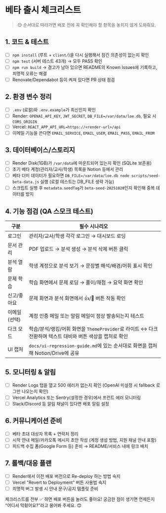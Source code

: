 # 베타 출시 체크리스트

> 😊 순서대로 따라가면 배포 전에 꼭 확인해야 할 항목을 놓치지 않게 도와줘요.

## 1. 코드 & 테스트
- [ ] `npm install` (루트 + `client/`)을 다시 실행해서 잠긴 의존성이 없는지 확인
- [ ] `npm test` (서버 테스트 43개) → 모두 PASS 확인
- [ ] `npm run build` → 경고가 남아 있으면 README의 Known Issues에 기록하고, 치명적 오류는 해결
- [ ] Renovate/Dependabot 등이 켜져 있다면 PR 상태 점검

## 2. 환경 변수 정리
- [ ] `.env` (로컬)와 `.env.example`가 최신인지 확인
- [ ] Render: `OPENAI_API_KEY`, `JWT_SECRET`, `DB_FILE=/var/data/loe.db`, 필요 시 `CORS_ORIGIN`
- [ ] Vercel: `REACT_APP_API_URL=https://<render-url>/api`
- [ ] 이메일 기능을 쓴다면 `EMAIL_SERVICE`, `EMAIL_USER`, `EMAIL_PASS`, `EMAIL_FROM`

## 3. 데이터베이스/스토리지
- [ ] Render Disk(1GB)가 `/var/data`에 마운트되어 있는지 확인 (SQLite 보존용)
- [ ] 초기 베타 계정(관리자/교사/학생) 목록을 Notion 등에서 관리
- [ ] 베타 더미 데이터가 필요하면 `DB_FILE=/var/data/loe.db node scripts/seed-beta-data.js` 실행 (로컬 테스트는 DB_FILE 생략 가능)
- [ ] 스크립트 실행 후 `metadata.seedTag`가 `beta-seed-20251020`인지 확인해 중복 데이터를 방지

## 4. 기능 점검 (QA 스모크 테스트)
| 구분 | 필수 시나리오 |
|------|---------------|
| 로그인 | 관리자/교사/학생 각각 로그인 → 대시보드 로딩 |
| 문서 관리 | PDF 업로드 → 분석 생성 → 분석 삭제 버튼 클릭 |
| 분석 열람 | 학생 계정으로 분석 보기 → 문장별 해석/배경/어휘 표시 확인 |
| 문제 학습 | 학습 화면에서 문제 로딩 → 풀이/채점 → 요약 화면 확인 |
| 신고/좋아요 | 문제 화면과 분석 화면에서 👍/🚨 버튼 작동 확인 |
| 이메일(선택) | 계정 인증 메일 또는 알림 메일이 정상 발송되는지 테스트 |
| 다크 모드 | 학습/분석/랭킹/어휘 화면을 `ThemeProvider`로 라이트 ↔ 다크 전환하며 텍스트 대비와 버튼 색상을 캡처로 확인 |
| UI 캡처 | `docs/ui-regression-guide.md`에 있는 순서대로 화면을 캡처해 Notion/Drive에 공유 |

## 5. 모니터링 & 알림
- [ ] Render Logs 탭을 열고 500 에러가 없는지 확인 (OpenAI 미설정 시 fallback 로그만 나오는지 확인)
- [ ] Vercel Analytics 또는 Sentry(설정한 경우)에서 프런트 에러 모니터링
- [ ] Slack/Discord 등 알림 채널이 있다면 배포 알림 설정

## 6. 커뮤니케이션 준비
- [ ] 베타 초대 대상자 목록 + 연락처 정리
- [ ] 시작 안내 메일/카카오톡 메시지 초안 작성 (계정 생성 방법, 지원 채널 안내 포함)
- [ ] 피드백 수집 폼(Google Form 등) 준비 → README/서비스 내에 링크 배치

## 7. 롤백/대응 플랜
- [ ] Render에서 이전 배포 버전으로 Re-deploy 하는 방법 숙지
- [ ] Vercel "Revert to Deployment" 버튼 사용법 숙지
- [ ] 치명적 버그 발생 시 안내 문구/공지 템플릿 준비

체크리스트를 전부 ✅ 하면 배포 버튼을 눌러도 좋아요! 궁금한 점이 생기면 언제든지 “어디서 막혔어요?”라고 물어봐 주세요. 😊
